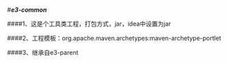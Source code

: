#_**e3-common**_

####1、这是个工具类工程，打包方式，jar，idea中设置为<packing>jar</packing>

####2、工程模板：org.apache.maven.archetypes:maven-archetype-portlet

####3、继承自e3-parent